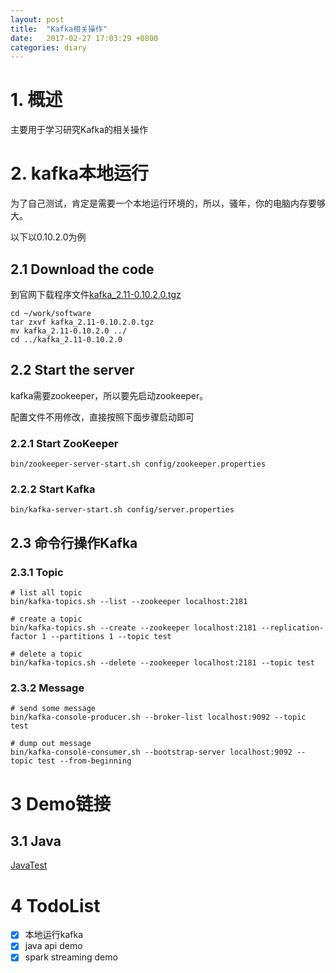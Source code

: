 ```yaml
---
layout: post
title:  "Kafka相关操作"
date:   2017-02-27 17:03:29 +0800
categories: diary
---
```


# 1. 概述
主要用于学习研究Kafka的相关操作

# 2. kafka本地运行
为了自己测试，肯定是需要一个本地运行环境的，所以，骚年，你的电脑内存要够大。

以下以0.10.2.0为例
## 2.1 Download the code
到官网下载程序文件[kafka_2.11-0.10.2.0.tgz](https://www.apache.org/dyn/closer.cgi?path=/kafka/0.10.2.0/kafka_2.11-0.10.2.0.tgz)

```shell
cd ~/work/software
tar zxvf kafka_2.11-0.10.2.0.tgz
mv kafka_2.11-0.10.2.0 ../
cd ../kafka_2.11-0.10.2.0
```

## 2.2 Start the server
kafka需要zookeeper，所以要先启动zookeeper。

配置文件不用修改，直接按照下面步骤启动即可

### 2.2.1 Start ZooKeeper
```shell
bin/zookeeper-server-start.sh config/zookeeper.properties
```

### 2.2.2 Start Kafka
```shell
bin/kafka-server-start.sh config/server.properties
```

## 2.3 命令行操作Kafka
### 2.3.1 Topic
```shell
# list all topic
bin/kafka-topics.sh --list --zookeeper localhost:2181

# create a topic
bin/kafka-topics.sh --create --zookeeper localhost:2181 --replication-factor 1 --partitions 1 --topic test

# delete a topic
bin/kafka-topics.sh --delete --zookeeper localhost:2181 --topic test
```
### 2.3.2 Message
```shell
# send some message
bin/kafka-console-producer.sh --broker-list localhost:9092 --topic test

# dump out message
bin/kafka-console-consumer.sh --bootstrap-server localhost:9092 --topic test --from-beginning
```

# 3 Demo链接
## 3.1 Java
[JavaTest](https://github.com/zgj0315/javaTest)

# 4 TodoList
- [x] 本地运行kafka
- [x] java api demo
- [x] spark streaming demo